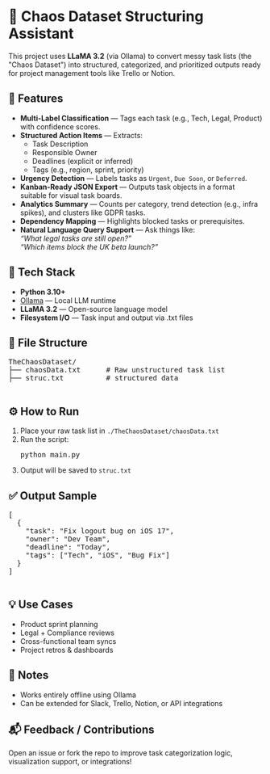 <!DOCTYPE html>
<html lang="en">
<head>
  <meta charset="UTF-8">
</head>
<body>

  <h1>🧠 Chaos Dataset Structuring Assistant</h1>
  <p>This project uses <strong>LLaMA 3.2</strong> (via Ollama) to convert messy task lists (the "Chaos Dataset") into structured, categorized, and prioritized outputs ready for project management tools like Trello or Notion.</p>

  <h2>🚀 Features</h2>
  <ul>
    <li><strong>Multi-Label Classification</strong> — Tags each task (e.g., Tech, Legal, Product) with confidence scores.</li>
    <li><strong>Structured Action Items</strong> — Extracts:
      <ul>
        <li>Task Description</li>
        <li>Responsible Owner</li>
        <li>Deadlines (explicit or inferred)</li>
        <li>Tags (e.g., region, sprint, priority)</li>
      </ul>
    </li>
    <li><strong>Urgency Detection</strong> — Labels tasks as <code>Urgent</code>, <code>Due Soon</code>, or <code>Deferred</code>.</li>
    <li><strong>Kanban-Ready JSON Export</strong> — Outputs task objects in a format suitable for visual task boards.</li>
    <li><strong>Analytics Summary</strong> — Counts per category, trend detection (e.g., infra spikes), and clusters like GDPR tasks.</li>
    <li><strong>Dependency Mapping</strong> — Highlights blocked tasks or prerequisites.</li>
    <li><strong>Natural Language Query Support</strong> — Ask things like:<br>
      <em>“What legal tasks are still open?”<br>
      “Which items block the UK beta launch?”</em>
    </li>
  </ul>

  <h2>🧰 Tech Stack</h2>
  <ul>
    <li><strong>Python 3.10+</strong></li>
    <li><a href="https://ollama.com/" target="_blank">Ollama</a> — Local LLM runtime</li>
    <li><strong>LLaMA 3.2</strong> — Open-source language model</li>
    <li><strong>Filesystem I/O</strong> — Task input and output via .txt files</li>
  </ul>

  <h2>📂 File Structure</h2>
  <pre>
TheChaosDataset/
├── chaosData.txt      # Raw unstructured task list
├── struc.txt          # structured data
  </pre>

  <h2>⚙️ How to Run</h2>
  <ol>
    <li>Place your raw task list in <code>./TheChaosDataset/chaosData.txt</code></li>
    <li>Run the script:
      <pre>python main.py</pre>
    </li>
    <li>Output will be saved to  <code>struc.txt</code></li>
  </ol>

  <h2>✅ Output Sample</h2>
  <pre>
[
  {
    "task": "Fix logout bug on iOS 17",
    "owner": "Dev Team",
    "deadline": "Today",
    "tags": ["Tech", "iOS", "Bug Fix"]
  }
]
  </pre>

  <h2>💡 Use Cases</h2>
  <ul>
    <li>Product sprint planning</li>
    <li>Legal + Compliance reviews</li>
    <li>Cross-functional team syncs</li>
    <li>Project retros & dashboards</li>
  </ul>

  <h2>📌 Notes</h2>
  <ul>
    <li>Works entirely offline using Ollama</li>
    <li>Can be extended for Slack, Trello, Notion, or API integrations</li>
  </ul>

  <h2>📬 Feedback / Contributions</h2>
  <p>Open an issue or fork the repo to improve task categorization logic, visualization support, or integrations!</p>

</body>
</html>
